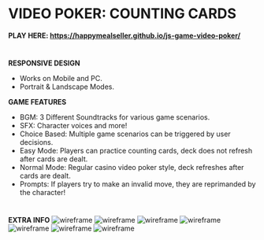 # VIDEO POKER: COUNTING CARDS 
<b>PLAY HERE: https://happymealseller.github.io/js-game-video-poker/</b>
# 
<b>RESPONSIVE DESIGN</b>
<ul>
  <li>Works on Mobile and PC.</li>
  <li>Portrait & Landscape Modes.</li>
</ul>

<b>GAME FEATURES</b>
<ul>  
  <li>BGM: 3 Different Soundtracks for various game scenarios.</li>  
  <li>SFX: Character voices and more!</li>  
  <li>Choice Based: Multiple game scenarios can be triggered by user decisions.</li>  
  <li>Easy Mode: Players can practice counting cards, deck does not refresh after cards are dealt. </li> 
  <li>Normal Mode: Regular casino video poker style, deck refreshes after cards are dealt.</li> 
  <li>Prompts: If players try to make an invalid move, they are reprimanded by the character!</li>
</ul>

# 
<b>EXTRA INFO</b>
<img src= https://i.postimg.cc/26cfKrYp/wireframe-video-poker.png alt= wireframe>
<img src= https://i.postimg.cc/8kjtCjJY/1.png alt= wireframe>
<img src= https://i.postimg.cc/wxZFRgDj/2.png alt= wireframe>
<img src= https://i.postimg.cc/P5k4Ky3G/3.png alt= wireframe>
<img src= https://i.postimg.cc/VkBFhtpJ/4.png alt= wireframe>
<img src= https://i.postimg.cc/q71xJTk0/5.png alt= wireframe>
<img src= https://i.postimg.cc/zfzkYBY0/6.png alt= wireframe>
